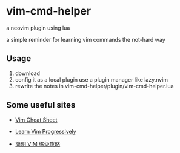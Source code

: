 # vim-cmd-helper

a neovim plugin using lua

a simple reminder for learning vim commands the not-hard way

## Usage

1. download
2. config it as a local plugin use a plugin manager like lazy.nvim
3. rewrite the notes in vim-cmd-helper/plugin/vim-cmd-helper.lua

## Some useful sites

- [Vim Cheat Sheet](https://vim.rtorr.com/)

- [Learn Vim Progressively](https://yannesposito.com/Scratch/en/blog/Learn-Vim-Progressively/)

- [简明 VIM 练级攻略](https://coolshell.cn/articles/5426.html)
